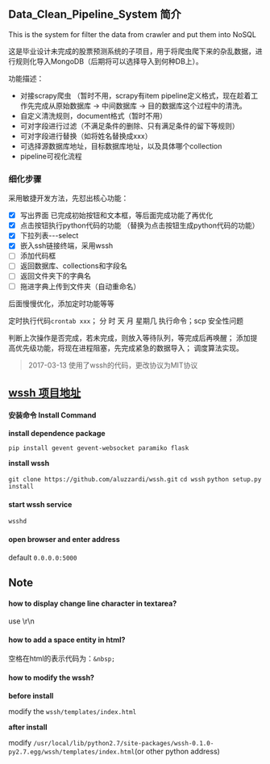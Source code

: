 ## Data_Clean_Pipeline_System 简介

This is the system for filter the data from crawler and put them into NoSQL

这是毕业设计未完成的股票预测系统的子项目，用于将爬虫爬下来的杂乱数据，进行规则化导入MongoDB（后期将可以选择导入到何种DB上）。

功能描述：

- 对接scrapy爬虫 （暂时不用，scrapy有item pipeline定义格式，现在趁着工作先完成从原始数据库 -> 中间数据库 -> 目的数据库这个过程中的清洗。
- 自定义清洗规则，document格式（暂时不用）
- 可对字段进行过滤（不满足条件的删除、只有满足条件的留下等规则）
- 可对字段进行替换（如将姓名替换成xxx）
- 可选择源数据库地址，目标数据库地址，以及具体哪个collection
- pipeline可视化流程

### 细化步骤

采用敏捷开发方法，先怼出核心功能：

- [x] 写出界面 已完成初始按钮和文本框，等后面完成功能了再优化
- [x] 点击按钮执行python代码的功能 （替换为点击按钮生成python代码的功能）
- [x] 下拉列表---select
- [x] 嵌入ssh链接终端，采用wssh
- [ ] 添加代码框
- [ ] 返回数据库、collections和字段名
- [ ] 返回文件夹下的字典名
- [ ] 拖进字典上传到文件夹（自动重命名）

后面慢慢优化，添加定时功能等等

定时执行代码`crontab xxx`； 分 时 天 月 星期几 执行命令；scp 安全性问题

判断上次操作是否完成，若未完成，则放入等待队列，等完成后再唤醒；
添加提高优先级功能，将现在进程阻塞，先完成紧急的数据导入；
调度算法实现。

> 2017-03-13 使用了wssh的代码，更改协议为MIT协议

## [wssh 项目地址](https://github.com/aluzzardi/wssh/)

#### 安装命令 Install Command
**install dependence package**

`pip install gevent gevent-websocket paramiko flask`

**install wssh**

`git clone https://github.com/aluzzardi/wssh.git`
`cd wssh`
`python setup.py install`
#### start wssh service

`wsshd`
#### open browser and enter address

default `0.0.0.0:5000`


## Note

#### how to display change line character in textarea?
use \r\n

#### how to add a space entity in html?

空格在html的表示代码为：`&nbsp;`

#### how to modify the wssh?

**before install**

modify the `wssh/templates/index.html`

**after install**

modify `/usr/local/lib/python2.7/site-packages/wssh-0.1.0-py2.7.egg/wssh/templates/index.html`(or other python address)

